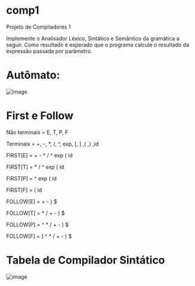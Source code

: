 # comp1
Projeto de Compiladores 1 

  Implemente o Analisador Léxico, Sintático e Semântico da gramática a seguir. 
  Como resultado é esperado que o programa calcule o resultado da expressão passada por parâmetro.

# Autômato: 

![image](https://user-images.githubusercontent.com/67402140/175380225-f753a2d7-2c4e-423c-a8f8-78aed7b0cbea.png)

# First e Follow
Não terminais =  E, T, P, F

Terminais = +, -, *, /, ^, exp, [, ] ,( ,) ,id
 
FIRST[E] = + - * / ^ exp ( id

FIRST[T] = * / ^ exp ( id  

FIRST[P] = ^ exp ( id  

FIRST[F] = ( id
 
FOLLOW[E] = + - ) $

FOLLOW[T] = * / + - ) $

FOLLOW[P] = ^ * / + - ) $

FOLLOW[F] = ] ^ * / + - ) $


# Tabela de Compilador Sintático

![image](https://user-images.githubusercontent.com/67402140/179296844-6556251b-5cdf-41b1-8b9b-aa988b9d383d.png)
